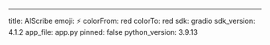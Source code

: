 ---
title: AIScribe
emoji: ⚡
colorFrom: red
colorTo: red
sdk: gradio
sdk_version: 4.1.2
app_file: app.py
pinned: false
python_version: 3.9.13
